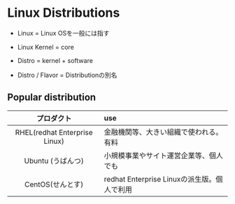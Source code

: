 # Linux Distributions

* Linux = Linux OSを一般には指す
* Linux Kernel = core


* Distro = kernel + software

* Distro / Flavor = Distributionの別名

## Popular distribution

|プロダクト|use|
|:------------:|:-----------|
|RHEL(redhat Enterprise Linux)|金融機関等、大きい組織で使われる。有料|
|Ubuntu (うばんつ)|小規模事業やサイト運営企業等、個人でも|
|CentOS(せんとす)|redhat Enterprise Linuxの派生版。個人で利用|
